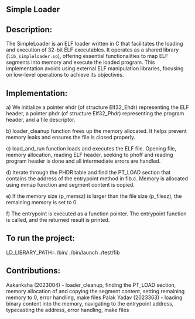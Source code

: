 Simple Loader
-------

Description:
------------
The SimpleLoader is an ELF loader written in C that facilitates the loading and execution of 32-bit ELF executables. It operates as a shared library (`lib_simpleloader.so`), offering essential functionalities to map ELF segments into memory and execute the loaded program. This implementation avoids using external ELF manipulation libraries, focusing on low-level operations to achieve its objectives.


Implementation:
------------
a) We initialize a pointer ehdr (of structure Elf32_Ehdr) representing the ELF header, a pointer phdr (of structure Elf32_Phdr) representing the program header, and a file descriptor.

b) loader_cleanup function frees up the memory allocated. It helps prevent memory leaks and ensures the file is closed properly.

c) load_and_run function loads and executes the ELF file. Opening file, memory allocation, reading ELF header, seeking to phoff and reading program header is done and all intermediate errors are handled.

d) Iterate through the PHDR table and find the PT_LOAD section that contains the address of the entrypoint method in fib.c. Memory is allocated using mmap function and segment content is copied.

e) If the memory size (p_memsz) is larger than the file size (p_filesz), the remaining memory is set to 0.

f) The entrypoint is executed as a function pointer. The entrypoint function is called, and the returned result is printed.


To run the project: 
--------
LD_LIBRARY_PATH=./bin/ ./bin/launch ./test/fib


Contributions:
---------
Aakanksha (2023004) - loader_cleanup, finding the PT_LOAD section, memory allocation of and copying the segment content, setting remaining memory to 0, error handling, make files
Palak Yadav (2023363) - loading binary content into the memory, navigating to the entrypoint address, typecasting the address, error handling, make files
